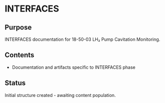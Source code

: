 # INTERFACES

## Purpose
INTERFACES documentation for 18-50-03 LH₂ Pump Cavitation Monitoring.

## Contents
- Documentation and artifacts specific to INTERFACES phase

## Status
Initial structure created - awaiting content population.
